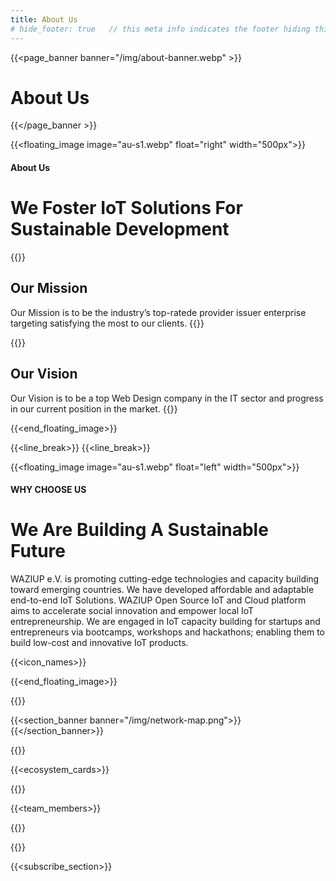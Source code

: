 ```yaml
---
title: About Us
# hide_footer: true   // this meta info indicates the footer hiding thing.
---
```


{{<page_banner banner="/img/about-banner.webp" >}}

# About Us


{{</page_banner >}}


{{<floating_image image="au-s1.webp" float="right" width="500px">}}

#### About Us

# We Foster IoT Solutions For Sustainable Development

{{<au-circle-icon-text icon="/img/icons/mission-star.svg">}}
## Our Mission

Our Mission is to be the industry’s top-ratede provider issuer enterprise targeting satisfying the most to our clients.
{{</au-circle-icon-text>}}

{{<au-circle-icon-text icon="/img/icons/vision-star.svg">}}
## Our Vision

Our Vision is to be a top Web Design company in the IT sector and progress in our current position in the market.
{{</au-circle-icon-text>}}

{{<end_floating_image>}}

{{<line_break>}}
{{<line_break>}}


{{<floating_image image="au-s1.webp" float="left" width="500px">}}
#### WHY CHOOSE US

# We Are Building A Sustainable Future

WAZIUP e.V. is promoting cutting-edge technologies and capacity building toward emerging countries. We have developed affordable and adaptable end-to-end IoT Solutions. WAZIUP Open Source IoT and Cloud platform aims to accelerate social innovation and empower local IoT entrepreneurship. We are engaged in IoT capacity building for startups and entrepreneurs via bootcamps, workshops and hackathons; enabling them to build low-cost and innovative IoT products.

{{<icon_names>}}

{{<end_floating_image>}}


{{<title>}}Our Network{{</title>}}

{{<section_banner banner="/img/network-map.png">}}{{</section_banner>}}

{{<title>}}Our Ecosystem{{</title>}}

{{<ecosystem_cards>}}

{{<title>}}Our Experts{{</title>}}

{{<team_members>}}

{{<title>}}Our Partners{{</title>}}

{{<partners>}}

{{<subscribe_section>}}